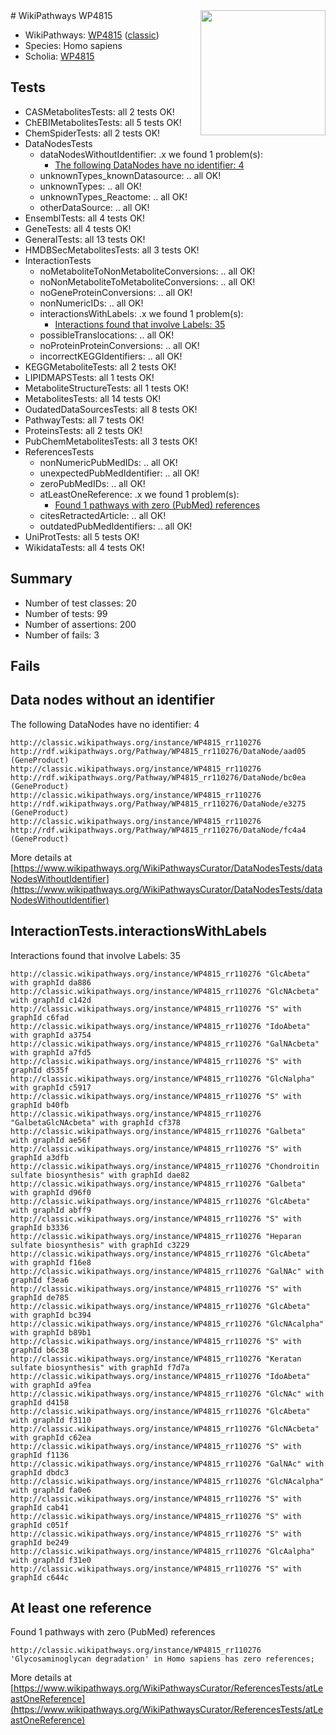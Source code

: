 <img style="float: right; width: 200px" src="https://upload.wikimedia.org/wikipedia/commons/thumb/8/83/Wplogo_with_text_500.png/640px-Wplogo_with_text_500.png" />
# WikiPathways WP4815

* WikiPathways: [WP4815](https://wikipathways.org/pathways/WP4815) ([classic](https://classic.wikipathways.org/instance/WP4815))
* Species: Homo sapiens
* Scholia: [WP4815](https://scholia.toolforge.org/wikipathways/WP4815)
## Tests
* CASMetabolitesTests: all 2 tests OK!
* ChEBIMetabolitesTests: all 5 tests OK!
* ChemSpiderTests: all 2 tests OK!
* DataNodesTests
    * dataNodesWithoutIdentifier: .x we found 1 problem(s):
        * [The following DataNodes have no identifier: 4](#d2d32fa3)
    * unknownTypes_knownDatasource: .. all OK!
    * unknownTypes: .. all OK!
    * unknownTypes_Reactome: .. all OK!
    * otherDataSource: .. all OK!
* EnsemblTests: all 4 tests OK!
* GeneTests: all 4 tests OK!
* GeneralTests: all 13 tests OK!
* HMDBSecMetabolitesTests: all 3 tests OK!
* InteractionTests
    * noMetaboliteToNonMetaboliteConversions: .. all OK!
    * noNonMetaboliteToMetaboliteConversions: .. all OK!
    * noGeneProteinConversions: .. all OK!
    * nonNumericIDs: .. all OK!
    * interactionsWithLabels: .x we found 1 problem(s):
        * [Interactions found that involve Labels: 35](#fe97a8fb)
    * possibleTranslocations: .. all OK!
    * noProteinProteinConversions: .. all OK!
    * incorrectKEGGIdentifiers: .. all OK!
* KEGGMetaboliteTests: all 2 tests OK!
* LIPIDMAPSTests: all 1 tests OK!
* MetaboliteStructureTests: all 1 tests OK!
* MetabolitesTests: all 14 tests OK!
* OudatedDataSourcesTests: all 8 tests OK!
* PathwayTests: all 7 tests OK!
* ProteinsTests: all 2 tests OK!
* PubChemMetabolitesTests: all 3 tests OK!
* ReferencesTests
    * nonNumericPubMedIDs: .. all OK!
    * unexpectedPubMedIdentifier: .. all OK!
    * zeroPubMedIDs: .. all OK!
    * atLeastOneReference: .x we found 1 problem(s):
        * [Found 1 pathways with zero (PubMed) references](#d0a459f0)
    * citesRetractedArticle: .. all OK!
    * outdatedPubMedIdentifiers: .. all OK!
* UniProtTests: all 5 tests OK!
* WikidataTests: all 4 tests OK!


## Summary

* Number of test classes: 20
* Number of tests: 99
* Number of assertions: 200
* Number of fails: 3

## Fails

<a name="d2d32fa3" />

## Data nodes without an identifier

The following DataNodes have no identifier: 4
```
http://classic.wikipathways.org/instance/WP4815_rr110276 http://rdf.wikipathways.org/Pathway/WP4815_rr110276/DataNode/aad05 (GeneProduct)
http://classic.wikipathways.org/instance/WP4815_rr110276 http://rdf.wikipathways.org/Pathway/WP4815_rr110276/DataNode/bc0ea (GeneProduct)
http://classic.wikipathways.org/instance/WP4815_rr110276 http://rdf.wikipathways.org/Pathway/WP4815_rr110276/DataNode/e3275 (GeneProduct)
http://classic.wikipathways.org/instance/WP4815_rr110276 http://rdf.wikipathways.org/Pathway/WP4815_rr110276/DataNode/fc4a4 (GeneProduct)
```

More details at [https://www.wikipathways.org/WikiPathwaysCurator/DataNodesTests/dataNodesWithoutIdentifier](https://www.wikipathways.org/WikiPathwaysCurator/DataNodesTests/dataNodesWithoutIdentifier)

<a name="fe97a8fb" />

## InteractionTests.interactionsWithLabels

Interactions found that involve Labels: 35
```
http://classic.wikipathways.org/instance/WP4815_rr110276 "GlcAbeta" with graphId da886
http://classic.wikipathways.org/instance/WP4815_rr110276 "GlcNAcbeta" with graphId c142d
http://classic.wikipathways.org/instance/WP4815_rr110276 "S" with graphId c6fad
http://classic.wikipathways.org/instance/WP4815_rr110276 "IdoAbeta" with graphId a3754
http://classic.wikipathways.org/instance/WP4815_rr110276 "GalNAcbeta" with graphId a7fd5
http://classic.wikipathways.org/instance/WP4815_rr110276 "S" with graphId d535f
http://classic.wikipathways.org/instance/WP4815_rr110276 "GlcNalpha" with graphId c5917
http://classic.wikipathways.org/instance/WP4815_rr110276 "S" with graphId b40fb
http://classic.wikipathways.org/instance/WP4815_rr110276 "GalbetaGlcNAcbeta" with graphId cf378
http://classic.wikipathways.org/instance/WP4815_rr110276 "Galbeta" with graphId ae56f
http://classic.wikipathways.org/instance/WP4815_rr110276 "S" with graphId a3dfb
http://classic.wikipathways.org/instance/WP4815_rr110276 "Chondroitin sulfate biosynthesis" with graphId dae82
http://classic.wikipathways.org/instance/WP4815_rr110276 "Galbeta" with graphId d96f0
http://classic.wikipathways.org/instance/WP4815_rr110276 "GlcAbeta" with graphId abff9
http://classic.wikipathways.org/instance/WP4815_rr110276 "S" with graphId b3336
http://classic.wikipathways.org/instance/WP4815_rr110276 "Heparan sulfate biosynthesis" with graphId c3229
http://classic.wikipathways.org/instance/WP4815_rr110276 "GlcAbeta" with graphId f16e8
http://classic.wikipathways.org/instance/WP4815_rr110276 "GalNAc" with graphId f3ea6
http://classic.wikipathways.org/instance/WP4815_rr110276 "S" with graphId de785
http://classic.wikipathways.org/instance/WP4815_rr110276 "GlcAbeta" with graphId bc394
http://classic.wikipathways.org/instance/WP4815_rr110276 "GlcNAcalpha" with graphId b89b1
http://classic.wikipathways.org/instance/WP4815_rr110276 "S" with graphId b6c38
http://classic.wikipathways.org/instance/WP4815_rr110276 "Keratan sulfate biosynthesis" with graphId f7d7a
http://classic.wikipathways.org/instance/WP4815_rr110276 "IdoAbeta" with graphId a9fea
http://classic.wikipathways.org/instance/WP4815_rr110276 "GlcNAc" with graphId d4158
http://classic.wikipathways.org/instance/WP4815_rr110276 "GlcAbeta" with graphId f3110
http://classic.wikipathways.org/instance/WP4815_rr110276 "GlcNAcbeta" with graphId c62ea
http://classic.wikipathways.org/instance/WP4815_rr110276 "S" with graphId f1136
http://classic.wikipathways.org/instance/WP4815_rr110276 "GalNAc" with graphId dbdc3
http://classic.wikipathways.org/instance/WP4815_rr110276 "GlcNAcalpha" with graphId fa0e6
http://classic.wikipathways.org/instance/WP4815_rr110276 "S" with graphId cab41
http://classic.wikipathways.org/instance/WP4815_rr110276 "S" with graphId c051f
http://classic.wikipathways.org/instance/WP4815_rr110276 "S" with graphId be249
http://classic.wikipathways.org/instance/WP4815_rr110276 "GlcAalpha" with graphId f31e0
http://classic.wikipathways.org/instance/WP4815_rr110276 "S" with graphId c644c
```

<a name="d0a459f0" />

## At least one reference

Found 1 pathways with zero (PubMed) references
```
http://classic.wikipathways.org/instance/WP4815_rr110276 'Glycosaminoglycan degradation' in Homo sapiens has zero references; 
```

More details at [https://www.wikipathways.org/WikiPathwaysCurator/ReferencesTests/atLeastOneReference](https://www.wikipathways.org/WikiPathwaysCurator/ReferencesTests/atLeastOneReference)

